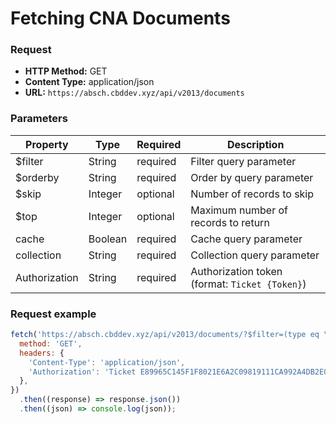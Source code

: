 # Fetching CNA Documents

### Request
- **HTTP Method:** GET
- **Content Type:** application/json
- **URL:** `https://absch.cbddev.xyz/api/v2013/documents`

### Parameters
| Property      | Type    | Required | Description                                    |
|---------------|---------|----------|------------------------------------------------|
| $filter       | String  | required | Filter query parameter                         |
| $orderby      | String  | required | Order by query parameter                       |
| $skip         | Integer | optional | Number of records to skip                      |
| $top          | Integer | optional | Maximum number of records to return            |
| cache         | Boolean | required | Cache query parameter                          |
| collection    | String  | required | Collection query parameter                     |
| Authorization | String  | required | Authorization token (format: `Ticket {Token}`) |

### Request example
```javascript
fetch('https://absch.cbddev.xyz/api/v2013/documents/?$filter=(type eq \'authority\')&$orderby=updatedOn desc&$skip=0&$top=25&cache=false&collection=my', {
  method: 'GET',
  headers: {
    'Content-Type': 'application/json',
    'Authorization': 'Ticket E89965C145F1F8021E6A2C09819111CA992A4DB2E07558C17448B9105F2FF85CD713691BB6B32E2BF386906BFB46B5B758045F33AB2380E12C0C6B523020445E37127502780BBFB4658DB12D67443CB6443DFC8704AA2CA880D6A96EAEC89FE6E42EAC4BC012D94AFCC8AAEDFD7C7EF5C83504E71CDDF2554C41A86C77CEFDBC'
  },
})
  .then((response) => response.json())
  .then((json) => console.log(json));
